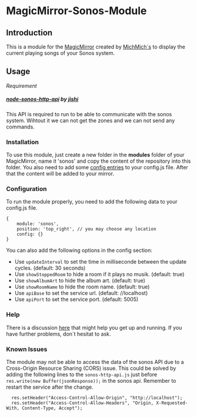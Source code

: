 # MagicMirror-Sonos-Module

## Introduction

This is a module for the [MagicMirror](https://github.com/MichMich/MagicMirror) created by [MichMich´s](https://github.com/MichMich) to display the current playing songs of your Sonos system.

## Usage

_Requirement_

##### [node-sonos-http-api](https://github.com/jishi/node-sonos-http-api) by [jishi](https://github.com/jishi)
This API is required to run to be able to communicate with the sonos system.
Wihtout it we can not get the zones and we can not send any commands.

### Installation

To use this module, just create a new folder in the __modules__ folder of your MagicMirror, name it 'sonos' and copy the content of the repository into this folder. You also need to add some [config entries](#configuration) to your config.js file. After that the content will be added to your mirror.

### Configuration

To run the module properly, you need to add the following data to your config.js file.

```
{
	module: 'sonos',
	position: 'top_right', // you may choose any location
	config: {}
}
```

You can also add the following options in the config section:

- Use `updateInterval` to set the time in milliseconde between the update cycles. (default: 30 seconds)
- Use `showStoppedRoom` to hide a room if it plays no musik. (default: true)
- Use `showAlbumArt` to hide the album art. (default: true)
- Use `showRoomName` to hide the room name. (default: true)
- Use `apiBase` to set the service url. (default: //localhost)
- Use `apiPort` to set the service port. (default: 5005)

### Help

There is a discussion [here](https://github.com/MichMich/MagicMirror/issues/94) that might help you get up and running.
If you have further problems, don´t hesitat to ask.

### Known Issues

The module may not be able to access the data of the sonos API due to a Cross-Origin Resource Sharing (CORS) issue. This could be solved by adding the following lines to the `sonos-http-api.js` just before `res.write(new Buffer(jsonResponse));` in the sonos api. Remember to restart the service after the change.

```
  res.setHeader("Access-Control-Allow-Origin", "http://localhost");
  res.setHeader("Access-Control-Allow-Headers", "Origin, X-Requested-With, Content-Type, Accept");
```
